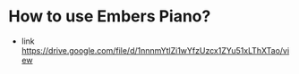 # How to use Embers Piano?

- link https://drive.google.com/file/d/1nnnmYtlZi1wYfzUzcx1ZYu51xLThXTao/view
